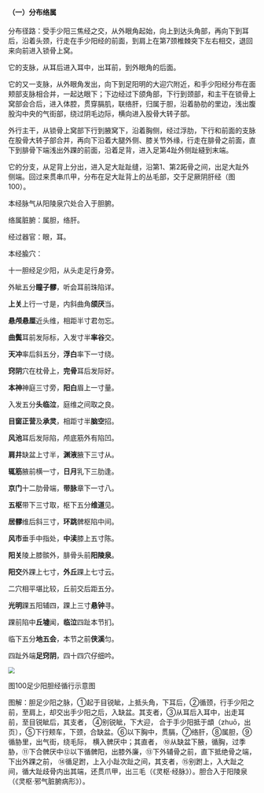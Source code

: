 #### （一）分布络属

分布径路：受手少阳三焦经之交，从外眼角起始，向上到达头角部，再向下到耳后，沿着头颈，行走在手少阳经的前面，到肩上在第7颈椎棘突下左右相交，退回来向前进入锁骨上窝。

它的支脉，从耳后进入耳中，出耳前，到外眼角的后面。

它的又一支脉，从外眼角发出，向下到足阳明的大迎穴附近，和手少阳经分布在面颊部支脉相合并，一起达眼下；下边经过下颌角部，下行到颈部，和主干在锁骨上窝部会合后，进入体腔，贯穿膈肌，联络肝，归属于胆，沿着胁肋的里边，浅出腹股沟中央的气街部，绕过阴毛边际，横向进入股骨大转子部。

外行主干，从锁骨上窝部下行到腋窝下，沿着胸侧，经过浮肋，下行和前面的支脉在股骨大转子部合并，再向下沿着大腿外侧、膝关节外缘，行走在腓骨之前面，直下到腓骨下端浅出外踝的前面，沿着足背，进入足第4趾外侧趾縫到末端。

它的分支，从足背上分出，进入足大趾趾缝，沿第1、第2跖骨之间，出足大趾外侧端。回过来贯串爪甲，分布在足大趾背上的丛毛部，交于足厥阴肝经（图100）。

本经脉气从阳陵泉穴处合入于胆腑。

络属脏腑：属胆，络肝。

经过器官：眼，耳。

本经腧穴：

十一胆经足少阳，从头走足行身旁。

外眦五分**瞳子髎**，听会耳前珠陷详。 

**上关**上行一寸是，内斜曲角**颌厌**当。

**悬颅悬厘**近头维，相距半寸君勿忘。

**曲鬓**耳前发际标，入发寸半**率谷**交。

**天冲**率后斜五分，**浮白**率下一寸绕。

**窍阴**穴在枕骨上，**完骨**耳后发际好。

**本神**神庭三寸旁，**阳白**眉上一寸量。

入发五分**头临泣**，庭维之间取之良。

**目窗正营**及**承灵**，相距寸半**脑空**招。

**风池**耳后发际陷，颅底筋外有陷凹。

**肩井**缺盆上寸半，**渊液**腋下三寸从。

**辄筋**腋前横一寸，**日月**乳下三肋逢。

**京门**十二肋骨端，**带脉**章下一寸八。

**五枢**带下三寸取，枢下五分**维道**见。

**居髎**维后斜三寸，**环跳**髀枢陷中间。

**风市**垂手中指处，**中渎**膝上五寸陈。

**阳关**陵上膝髌外，腓骨头前**阳陵泉**。

**阳交**外踝上七寸，**外丘**踝上七寸云。

二穴相平堪比较，丘前交后距五分。

**光明**踝五阳辅四，踝上三寸**悬钟**寻。

踝前陷中**丘墟**闻，**临泣**四趾本节扪。

临下五分**地五会**，本节之前**侠溪**匀。

四趾外端**足窍阴**，四十四穴仔细吟。

<img src="img/图100.jpg" style="zoom:80%;" />

图100足少阳胆经循行示意图

图解：胆足少阳之脉，①起于目锐眦，上抵头角，下耳后，②循颈，行手少阳之前，至肩上，却交出手少阳之后，入缺盆。其支者，③从耳后入耳中，出走耳前，至目锐眦后，其支者， ④别锐眦，下大迎， 合于手少阳抵于䪼（zhuō，出页），⑤下行颊车，下颈，合缺盆。⑥以下胸中，贯膈，⑦络肝，⑧属胆，⑨循胁里，出气街，绕毛际， 横入髀厌中；其直者， ⑩从缺盆下腋，循胸，过季胁，⑪下合髀厌中⑫以下循髀阳，出膝外廉，⑬下外辅骨之前，直下抵绝骨之端，下出外踝之前， ⑭循足跗，上入小趾次趾之间，其支者，⑮别跗上，入大趾之间，循大趾歧骨内出其端，还贯爪甲，出三毛（《灵枢·经脉》）。胆合入于阳陵泉（《灵枢·邪气脏腑病形》）。

